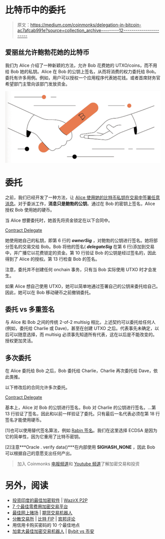 # 比特币中的委托

> 原文：<https://medium.com/coinmonks/delegation-in-bitcoin-ac7afcab991e?source=collection_archive---------12----------------------->

## 爱丽丝允许鲍勃花她的比特币

我们为 Alice 介绍了一种新颖的方法，允许 Bob 花费她的 UTXO/coins，而不用给 Bob 她的私钥。Alice 在 Bob 的公钥上签名，从而将消费的权力委托给 Bob。委托有许多用例。例如，用户可以授权一个应用程序代表她花钱。或者首席财务官希望部门主管向该部门发放资金。

[![](img/bc5bc03b16de76acb8fde214ce89d39f.png)](https://www.gemini.com/cryptopedia/proof-of-stake-delegated-pos-dpos)

# 委托

之前，我们已经开发了一种方法，让 [Alice 使用她的比特币私钥在交易中签署任意消息](https://xiaohuiliu.medium.com/ecdsa-based-oracles-on-bitcoin-e69d15afe6c5)。对于委派工作，**消息只是鲍勃的公钥**。通过在 Bob 的密钥上签名，Alice 授权 Bob 使用她的硬币。

当 Alice 想要委托时，她首先将资金锁定在以下合同中。

[Contract Delegate](https://github.com/sCrypt-Inc/boilerplate/tree/master/contracts/delegate.scrypt)

她使用她自己的私钥，即第 6 行的 ***ownerSig*** ，对鲍勃的公钥进行签名。她将部分签名的交易交给 Bob。Bob 将他的签名( ***delegateSig*** 在第 6 行)添加到交易中，并广播它以花费锁定的资金。第 10 行验证 Bob 的公钥是经过签名的，因此得到了 Alice 的授权。第 13 行检查 Bob 的签名。

注意，委托并不创建任何 onchain 事务，只有当 Bob 实际使用 UTXO 时才会发生。

如果 Alice 想自己使用 UTXO，她可以简单地通过签署自己的公钥来委托给自己。因此，她可以在 Bob 移动硬币之前撤销委托。

## 委托 vs 多重签名

与 Alice 和 Bob 之间的传统 2-of-2 multisig 相比，上述契约可以委托给任何人(例如，委托给 Charlie 或 Dave)，甚至在创建 UTXO 之后。代表事先未确定，以后可以随意选择，而 multisig 必须事先知道所有代表，这在以后是不能改变的。授权更加灵活。

## 多次委托

在 Alice 委托给 Bob 之后，Bob 委托给 Charlie，Charlie 再次委托给 Dave，依此类推。

以下修改后的合同允许多次委托。

[Contract Delegate](https://github.com/sCrypt-Inc/boilerplate/tree/master/contracts/oracle.scrypt)

基本上，Alice 对 Bob 的公钥进行签名，Bob 对 Charlie 的公钥进行签名，…第 13 行验证了签名，因此和以前一样验证了委托。只有最后一名代表必须在第 18 行签名才能使用硬币。

[1]也可以使用替代签名算法，例如 [Rabin 签名](/coinmonks/access-external-data-from-bitcoin-smart-contracts-2ecdc7448c43)。我们在这里选择 ECDSA 是因为它的简单性，因为它重用了比特币密钥。

[2]注意***Oracle . verify data()***在内部使用 **SIGHASH_NONE** ，因此 Bob 可以根据自己的意愿支出任何产出。

> 加入 Coinmonks [电报频道](https://t.me/coincodecap)和 [Youtube 频道](https://www.youtube.com/c/coinmonks/videos)了解加密交易和投资

# 另外，阅读

*   [投资印度的最佳加密软件](https://coincodecap.com/best-crypto-to-invest-in-india-in-2021) | [WazirX P2P](https://coincodecap.com/wazirx-p2p)
*   [7 个最佳零费用加密交易平台](https://coincodecap.com/zero-fee-crypto-exchanges)
*   [最佳网上赌场](https://coincodecap.com/best-online-casinos) | [期货交易机器人](/coinmonks/futures-trading-bots-5a282ccee3f5)
*   [分散交易所](https://coincodecap.com/what-are-decentralized-exchanges) | [比特 FIP](https://coincodecap.com/bitbns-fip) | [宾邦评论](https://coincodecap.com/bingbon-review)
*   用信用卡购买密码的 10 个最佳地点
*   [加拿大最佳加密交易机器人](https://coincodecap.com/5-best-crypto-trading-bots-in-canada) | [Bybit vs 币安](https://coincodecap.com/bybit-binance-moonxbt)